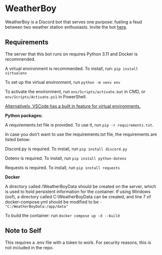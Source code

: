 # WeatherBoy
WeatherBoy is a Discord bot that serves one purpose: fueling a feud between two weather station enthusiasts. Invite the bot [here](https://discord.com/api/oauth2/authorize?client_id=1197038110417109122&permissions=414464862272&scope=bot).
## Requirements
The server that this bot runs on requires Python 3.11 and Docker is recommended.

A virtual environment is recommended. To install, run:
`pip install virtualenv`

To set up the virtual environment, run
`python -m venv env`

To activate the environment, run `env/Scripts/activate.bat` in CMD, or `env/Scripts/Activate.ps1` in PowerShell.

[Alternatively, VSCode has a built in feature for virtual environments.](https://code.visualstudio.com/docs/python/environments)

**Python packages:**

A requirements.txt file is provided. To use it, run `pip -r requirements.txt`.

In case you don't want to use the requirements.txt file, the requirements are listed below: 

Discord.py is required. To install, run `pip install discord.py`

Dotenv is required. To install, run `pip install python-dotenv`

Requests is required. To install, run `pip install requests`

**Docker**

A directory called /WeatherBoyData should be created on the server, which is used to hold persistent information for the container.
If using Windows (oof), a directory called C:\WeatherBoyData can be created, and line 7 of docker-compose.yml should be modified to be `- "C:/WeatherBoyData:/app/data"`

To build the container: run `docker compose up -d --build`

## Note to Self
This requires a .env file with a token to work. For security reasons, this is not included in the repo.